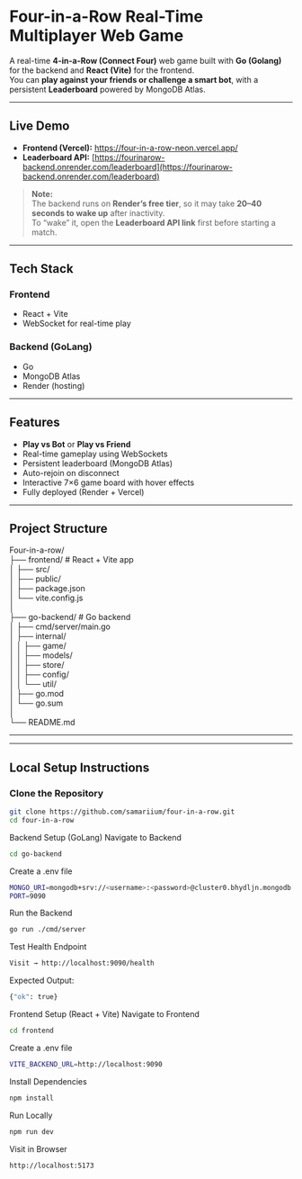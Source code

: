 
# Four-in-a-Row Real-Time Multiplayer Web Game

A real-time **4-in-a-Row (Connect Four)** web game built with **Go (Golang)** for the backend and **React (Vite)** for the frontend.  
You can **play against your friends or challenge a smart bot**, with a persistent **Leaderboard** powered by MongoDB Atlas.

---

## Live Demo

- **Frontend (Vercel):** https://four-in-a-row-neon.vercel.app/
- **Leaderboard API:** [https://fourinarow-backend.onrender.com/leaderboard](https://fourinarow-backend.onrender.com/leaderboard)

> **Note:**  
> The backend runs on **Render’s free tier**, so it may take **20–40 seconds to wake up** after inactivity.  
> To “wake” it, open the **Leaderboard API link** first before starting a match.

---

## Tech Stack

### **Frontend**
- React + Vite     
- WebSocket for real-time play  
    

### **Backend (GoLang)**
- Go 
- MongoDB Atlas 
- Render (hosting)     

---

## Features

- **Play vs Bot** or **Play vs Friend**  
- Real-time gameplay using WebSockets  
- Persistent leaderboard (MongoDB Atlas)  
- Auto-rejoin on disconnect  
- Interactive 7×6 game board with hover effects  
- Fully deployed (Render + Vercel)  

---

## Project Structure
Four-in-a-row/<br>
├── frontend/ # React + Vite app<br>
│ ├── src/<br>
│ ├── public/<br>
│ ├── package.json<br>
│ └── vite.config.js<br>
│<br>
├── go-backend/ # Go backend<br>
│ ├── cmd/server/main.go<br>
│ ├── internal/<br>
│ │ ├── game/<br>
│ │ ├── models/<br>
│ │ ├── store/<br>
│ │ ├── config/<br>
│ │ └── util/<br>
│ ├── go.mod<br>
│ └── go.sum<br>
│<br>
└── README.md<br>

---



---

##  Local Setup Instructions

### Clone the Repository
```bash
git clone https://github.com/samariium/four-in-a-row.git
cd four-in-a-row
```
Backend Setup (GoLang)
Navigate to Backend
```bash
cd go-backend
```

Create a .env file
```bash
MONGO_URI=mongodb+srv://<username>:<password>@cluster0.bhydljn.mongodb.net/?retryWrites=true&w=majority
PORT=9090
```

Run the Backend
```bash
go run ./cmd/server
```

Test Health Endpoint
```bash
Visit → http://localhost:9090/health
```

Expected Output:
```bash
{"ok": true}
```

Frontend Setup (React + Vite)
Navigate to Frontend
```bash
cd frontend
```

Create a .env file
```bash
VITE_BACKEND_URL=http://localhost:9090
```

Install Dependencies
```bash
npm install
```

Run Locally
```bash
npm run dev
```

Visit in Browser
```bash
http://localhost:5173
```
